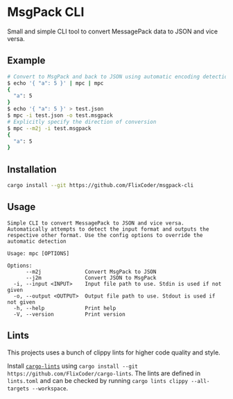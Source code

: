 # MsgPack CLI

Small and simple CLI tool to convert MessagePack data to JSON and vice versa.

## Example

```bash
# Convert to MsgPack and back to JSON using automatic encoding detection
$ echo '{ "a": 5 }' | mpc | mpc
{
  "a": 5
}
$ echo '{ "a": 5 }' > test.json
$ mpc -i test.json -o test.msgpack
# Explicitly specify the direction of conversion
$ mpc --m2j -i test.msgpack
{
  "a": 5
}
```

## Installation

```bash
cargo install --git https://github.com/FlixCoder/msgpack-cli
```

## Usage

```text
Simple CLI to convert MessagePack to JSON and vice versa. Automatically attempts to detect the input format and outputs the respective other format. Use the config options to override the automatic detection

Usage: mpc [OPTIONS]

Options:
      --m2j              Convert MsgPack to JSON
      --j2m              Convert JSON to MsgPack
  -i, --input <INPUT>    Input file path to use. Stdin is used if not given
  -o, --output <OUTPUT>  Output file path to use. Stdout is used if not given
  -h, --help             Print help
  -V, --version          Print version
```

## Lints

This projects uses a bunch of clippy lints for higher code quality and style.

Install [`cargo-lints`](https://github.com/soramitsu/iroha2-cargo_lints) using `cargo install --git https://github.com/FlixCoder/cargo-lints`. The lints are defined in `lints.toml` and can be checked by running `cargo lints clippy --all-targets --workspace`.
